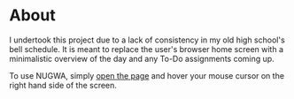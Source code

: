 # About

I undertook this project due to a lack of consistency in my old high school's bell schedule.
It is meant to replace the user's browser home screen with a minimalistic overview of the day and any To-Do assignments coming up.

To use NUGWA, simply [open the page](https://tsedan.github.io/nugwa/) and hover your mouse cursor on the right hand side of the screen.
